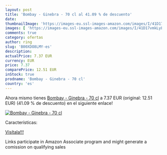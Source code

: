 ```yaml
---
layout: post
title: 'Bombay - Ginebra - 70 cl al 41.09 % de descuento'
date: 
thumbnailImage: 'https://images-eu.ssl-images-amazon.com/images/I/41D17vmkLyL._SL200_.jpg'
images: [ 'https://images-eu.ssl-images-amazon.com/images/I/41D17vmkLyL._SL200_.jpg' ]
comments: true
category: ofertas
author: ring
slug: 'B00XDO8LMY-es'
description:
actualPrice: 7.37 EUR
currency: EUR
price: 7.37
comparePrice: 12.51 EUR
inStock: true
prodname: 'Bombay - Ginebra - 70 cl'
country: 'es'
---
```


Ahora mismo tienes [Bombay - Ginebra - 70 cl](https://www.amazon.es/dp/B00XDO8LMY/?tag=tolees-21) a 7.37 EUR (original: 12.51 EUR) (41.09 %  de descuento) en el siguiente enlace!

[![Bombay - Ginebra - 70 cl](https://images-eu.ssl-images-amazon.com/images/I/41D17vmkLyL._SL200_.jpg)](https://www.amazon.es/dp/B00XDO8LMY/?tag=tolees-21)

Características:


[Visítala!!!](https://www.amazon.es/dp/B00XDO8LMY/?tag=tolees-21)

Links participate in Amazon Associate program and might generate a comission on qualifying sales
